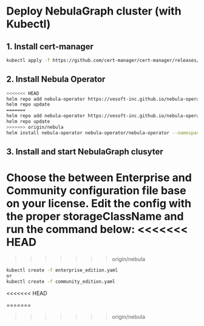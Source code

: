 # Deploy NebulaGraph cluster (with Kubectl)

## 1. Install cert-manager

```bash
kubectl apply -f https://github.com/cert-manager/cert-manager/releases/download/v1.9.1/cert-manager.yaml
```

## 2. Install Nebula Operator

```bash
<<<<<<< HEAD
helm repo add nebula-operator https://vesoft-inc.github.io/nebula-operator/charts 
helm repo update 
=======
helm repo add nebula-operator https://vesoft-inc.github.io/nebula-operator/charts
helm repo update
>>>>>>> origin/nebula
helm install nebula-operator nebula-operator/nebula-operator --namespace=<namespace_name> --version=${chart_version}
```

## 3. Install and start NebulaGraph clusyter

Choose the between Enterprise and Community configuration file base on your license. Edit the config with the proper storageClassName and run the command below:
<<<<<<< HEAD
=======

>>>>>>> origin/nebula
```bash
kubectl create -f enterprise_edition.yaml
or
kubectl create -f community_edition.yaml
```
<<<<<<< HEAD

=======
>>>>>>> origin/nebula
